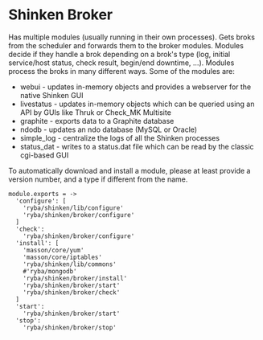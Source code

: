 
# Shinken Broker

Has multiple modules (usually running in their own processes). Gets broks from
the scheduler and forwards them to the broker modules.
Modules decide if they handle a brok depending on a brok's type
(log, initial service/host status, check result, begin/end downtime, ...).
Modules process the broks in many different ways.
Some of the modules are:

* webui - updates in-memory objects and provides a webserver for the native Shinken GUI
* livestatus - updates in-memory objects which can be queried using an API by GUIs like Thruk or Check_MK Multisite
* graphite - exports data to a Graphite database
* ndodb - updates an ndo database (MySQL or Oracle)
* simple_log - centralize the logs of all the Shinken processes
* status_dat - writes to a status.dat file which can be read by the classic cgi-based GUI

To automatically download and install a module, please at least provide a version number,
and a type if different from the name.

    module.exports = ->
      'configure': [
        'ryba/shinken/lib/configure'
        'ryba/shinken/broker/configure'
      ]
      'check':
        'ryba/shinken/broker/configure'
      'install': [
        'masson/core/yum'
        'masson/core/iptables'
        'ryba/shinken/lib/commons'
        #'ryba/mongodb'
        'ryba/shinken/broker/install'
        'ryba/shinken/broker/start'
        'ryba/shinken/broker/check'
      ]
      'start':
        'ryba/shinken/broker/start'
      'stop':
        'ryba/shinken/broker/stop'
